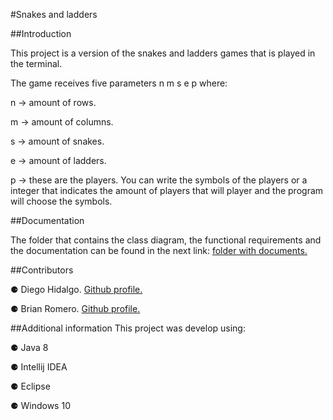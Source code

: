 

#Snakes and ladders


##Introduction

This project is a version of the snakes and ladders games that is played in the terminal.

The game receives five parameters n m s e p where:

n -> amount of rows.

m -> amount of columns.

s -> amount of snakes.

e -> amount of ladders.

p -> these are the players. You can write the symbols of the players or a integer that indicates the amount of players that will player and the program will choose the symbols.


##Documentation

The folder that contains the class diagram, the functional requirements and the documentation can be found in the next link: [folder with documents.](https://github.com/Diego-Hidalgo/snakes-and-ladders/tree/master/docs "folder with documents.")


##Contributors

⚈ Diego Hidalgo. [Github profile.](https://github.com/Diego-Hidalgo "Github profile.")

⚈ Brian Romero. [Github profile.](https://github.com/BrianR18 "Github profile.")


##Additional information
This project was develop using:

⚈ Java 8

⚈ Intellij IDEA

⚈ Eclipse

⚈ Windows 10